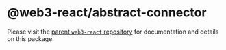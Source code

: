 # @web3-react/abstract-connector

Please visit the [parent `web3-react` repository](https://github.com/NoahZinsmeister/web3-react) for documentation and details on this package.

